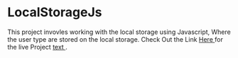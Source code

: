 # LocalStorageJs
This project invovles working with the local storage using Javascript, Where the user type are stored on the local storage.
Check Out the Link <a href=" https://sammking120.github.io/LocalStorageJs/" > Here </a> for the live Project <a href=”#”> text </a>.
